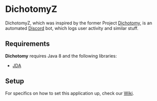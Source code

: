 # DichotomyZ

DichotomyZ, which was inspired by the former Project [Dichotomy](https://github.com/Ativelox/Dichotomy), is an automated [Discord](https://discordapp.com/) bot, which logs user activity and similar stuff.

## Requirements

**Dichotomy** requires Java 8 and the following libraries:
- [JDA](https://github.com/DV8FromTheWorld/JDA)

## Setup

For specifics on how to set this application up, check our [Wiki](https://github.com/Ativelox/DichotomyZ/wiki).
